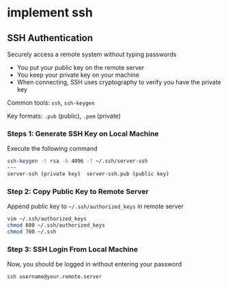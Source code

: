 # implement ssh

## SSH Authentication

Securely access a remote system without typing passwords

- You put your public key on the remote server
- You keep your private key on your machine
- When connecting, SSH uses cryptography to verify you have the private key

Common tools: `ssh`, `ssh-keygen`

Key formats: `.pub` (public), `.pem` (private)

### Steps 1: Generate SSH Key on Local Machine

Execute the following command

```bash
ssh-keygen -t rsa -b 4096 -f ~/.ssh/server-ssh
---
server-ssh (private key)  server-ssh.pub (public key)
```

### Step 2: Copy Public Key to Remote Server

Append public key to `~/.ssh/authorized_keys` in remote server

```bash
vim ~/.ssh/authorized_keys
chmod 600 ~/.ssh/authorized_keys
chmod 700 ~/.ssh
```

### Step 3: SSH Login From Local Machine

Now, you should be logged in without entering your password

```bash
ssh username@your.remote.server
```

